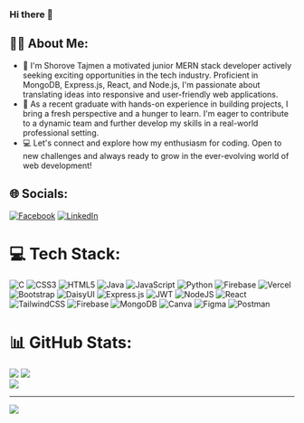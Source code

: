 ### Hi there 👋



##  👨‍💻 About Me:
- 🔭 I'm Shorove Tajmen a motivated junior MERN stack developer actively seeking exciting opportunities in the tech industry. Proficient in MongoDB, Express.js, React, and        Node.js, I'm passionate about translating ideas into responsive and user-friendly web applications.
- 🌱 As a recent graduate with hands-on experience in building projects, I bring a fresh perspective and a hunger to learn. I'm eager to contribute to a dynamic team and         further develop my skills in a real-world professional setting.
- 💻 Let's connect and explore how my enthusiasm for coding. Open to new challenges and always ready to grow in the ever-evolving world of web development!




## 🌐 Socials:
[![Facebook](https://img.shields.io/badge/Facebook-%231877F2.svg?logo=Facebook&logoColor=white)](https://facebook.com/www.facebook.com/shorove.tajmen) [![LinkedIn](https://img.shields.io/badge/LinkedIn-%230077B5.svg?logo=linkedin&logoColor=white)](https://linkedin.com/in/www.linkedin.com/in/shorove-tajmen) 

# 💻 Tech Stack:
![C](https://img.shields.io/badge/c-%2300599C.svg?style=plastic&logo=c&logoColor=white) ![CSS3](https://img.shields.io/badge/css3-%231572B6.svg?style=plastic&logo=css3&logoColor=white) ![HTML5](https://img.shields.io/badge/html5-%23E34F26.svg?style=plastic&logo=html5&logoColor=white) ![Java](https://img.shields.io/badge/java-%23ED8B00.svg?style=plastic&logo=openjdk&logoColor=white) ![JavaScript](https://img.shields.io/badge/javascript-%23323330.svg?style=plastic&logo=javascript&logoColor=%23F7DF1E) ![Python](https://img.shields.io/badge/python-3670A0?style=plastic&logo=python&logoColor=ffdd54) ![Firebase](https://img.shields.io/badge/firebase-%23039BE5.svg?style=plastic&logo=firebase) ![Vercel](https://img.shields.io/badge/vercel-%23000000.svg?style=plastic&logo=vercel&logoColor=white) ![Bootstrap](https://img.shields.io/badge/bootstrap-%238511FA.svg?style=plastic&logo=bootstrap&logoColor=white) ![DaisyUI](https://img.shields.io/badge/daisyui-5A0EF8?style=plastic&logo=daisyui&logoColor=white) ![Express.js](https://img.shields.io/badge/express.js-%23404d59.svg?style=plastic&logo=express&logoColor=%2361DAFB) ![JWT](https://img.shields.io/badge/JWT-black?style=plastic&logo=JSON%20web%20tokens) ![NodeJS](https://img.shields.io/badge/node.js-6DA55F?style=plastic&logo=node.js&logoColor=white) ![React](https://img.shields.io/badge/react-%2320232a.svg?style=plastic&logo=react&logoColor=%2361DAFB) ![TailwindCSS](https://img.shields.io/badge/tailwindcss-%2338B2AC.svg?style=plastic&logo=tailwind-css&logoColor=white) ![Firebase](https://img.shields.io/badge/Firebase-039BE5?style=plastic&logo=Firebase&logoColor=white) ![MongoDB](https://img.shields.io/badge/MongoDB-%234ea94b.svg?style=plastic&logo=mongodb&logoColor=white) ![Canva](https://img.shields.io/badge/Canva-%2300C4CC.svg?style=plastic&logo=Canva&logoColor=white) ![Figma](https://img.shields.io/badge/figma-%23F24E1E.svg?style=plastic&logo=figma&logoColor=white) ![Postman](https://img.shields.io/badge/Postman-FF6C37?style=plastic&logo=postman&logoColor=white)
# 📊 GitHub Stats:
![](https://github-readme-stats.vercel.app/api?username=ShoroveTajmen&theme=highcontrast&hide_border=false&include_all_commits=true&count_private=false)
![](https://github-readme-streak-stats.herokuapp.com/?user=ShoroveTajmen&theme=highcontrast&hide_border=false)<br/>
![](https://github-readme-stats.vercel.app/api/top-langs/?username=ShoroveTajmen&theme=highcontrast&hide_border=false&include_all_commits=true&count_private=false&layout=compact)

---
[![](https://visitcount.itsvg.in/api?id=ShoroveTajmen&icon=0&color=0)](https://visitcount.itsvg.in)

<!-- Proudly created with GPRM ( https://gprm.itsvg.in ) -->
